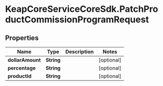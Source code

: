 # KeapCoreServiceCoreSdk.PatchProductCommissionProgramRequest

## Properties

Name | Type | Description | Notes
------------ | ------------- | ------------- | -------------
**dollarAmount** | **String** |  | [optional] 
**percentage** | **String** |  | [optional] 
**productId** | **String** |  | [optional] 


